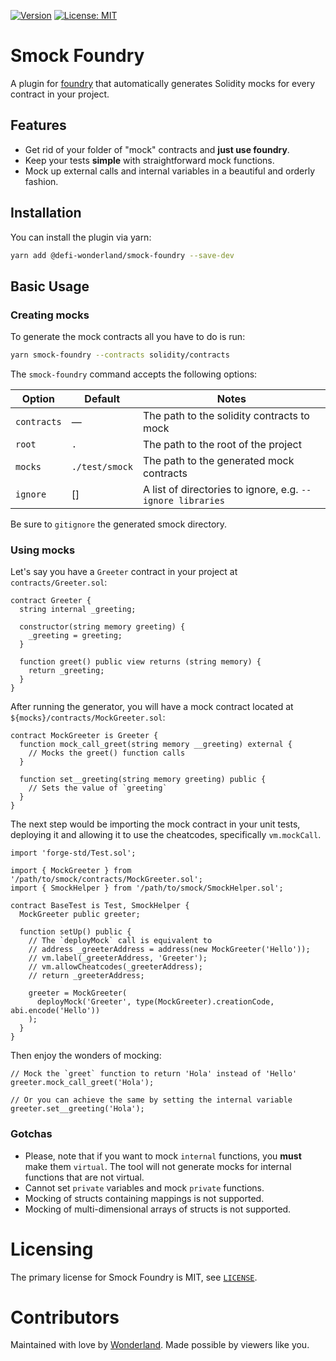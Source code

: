 [![Version](https://img.shields.io/npm/v/@defi-wonderland/smock-foundry?label=Version)](https://www.npmjs.com/package/@defi-wonderland/smock-foundry)
[![License: MIT](https://img.shields.io/badge/License-MIT-blue.svg)](https://github.com/defi-wonderland/smock-foundry/blob/dev/LICENSE)

# Smock Foundry

A plugin for [foundry](https://github.com/foundry-rs/foundry) that automatically generates Solidity mocks for every contract in your project.

## Features

- Get rid of your folder of "mock" contracts and **just use
  foundry**.
- Keep your tests **simple** with straightforward mock functions.
- Mock up external calls and internal variables in a beautiful and orderly fashion.

## Installation

You can install the plugin via yarn:

```bash
yarn add @defi-wonderland/smock-foundry --save-dev
```

## Basic Usage

### Creating mocks

To generate the mock contracts all you have to do is run:

```bash
yarn smock-foundry --contracts solidity/contracts
```

The `smock-foundry` command accepts the following options:

| Option      | Default        | Notes                                                      |
| ----------- | -------------- | ---------------------------------------------------------- |
| `contracts` | —              | The path to the solidity contracts to mock                 |
| `root`      | `.`            | The path to the root of the project                        |
| `mocks `    | `./test/smock` | The path to the generated mock contracts                   |
| `ignore`    | []             | A list of directories to ignore, e.g. `--ignore libraries` |

Be sure to `gitignore` the generated smock directory.

### Using mocks

Let's say you have a `Greeter` contract in your project at `contracts/Greeter.sol`:

```solidity
contract Greeter {
  string internal _greeting;

  constructor(string memory greeting) {
    _greeting = greeting;
  }

  function greet() public view returns (string memory) {
    return _greeting;
  }
}
```

After running the generator, you will have a mock contract located at `${mocks}/contracts/MockGreeter.sol`:

```solidity
contract MockGreeter is Greeter {
  function mock_call_greet(string memory __greeting) external {
    // Mocks the greet() function calls
  }

  function set__greeting(string memory greeting) public {
    // Sets the value of `greeting`
  }
}
```

The next step would be importing the mock contract in your unit tests, deploying it and allowing it to use the cheatcodes, specifically `vm.mockCall`.

```solidity
import 'forge-std/Test.sol';

import { MockGreeter } from '/path/to/smock/contracts/MockGreeter.sol';
import { SmockHelper } from '/path/to/smock/SmockHelper.sol';

contract BaseTest is Test, SmockHelper {
  MockGreeter public greeter;

  function setUp() public {
    // The `deployMock` call is equivalent to
    // address _greeterAddress = address(new MockGreeter('Hello'));
    // vm.label(_greeterAddress, 'Greeter');
    // vm.allowCheatcodes(_greeterAddress);
    // return _greeterAddress;

    greeter = MockGreeter(
      deployMock('Greeter', type(MockGreeter).creationCode, abi.encode('Hello'))
    );
  }
}
```

Then enjoy the wonders of mocking:

```solidity
// Mock the `greet` function to return 'Hola' instead of 'Hello'
greeter.mock_call_greet('Hola');

// Or you can achieve the same by setting the internal variable
greeter.set__greeting('Hola');
```

### Gotchas

- Please, note that if you want to mock `internal` functions, you **must** make them `virtual`. The tool will not generate mocks for internal functions that are not virtual.
- Cannot set `private` variables and mock `private` functions.
- Mocking of structs containing mappings is not supported.
- Mocking of multi-dimensional arrays of structs is not supported.

# Licensing

The primary license for Smock Foundry is MIT, see [`LICENSE`](./LICENSE).

# Contributors

Maintained with love by [Wonderland](https://defi.sucks). Made possible by viewers like you.
